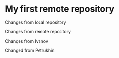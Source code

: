 # My first remote repository

Changes from local repository

Changes from remote repository

Changes from Ivanov

Changed from Petrukhin

